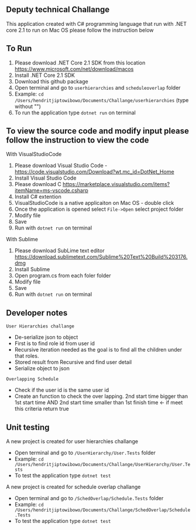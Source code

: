 ## Deputy technical Challange 

This application created with C# programming language that run with .NET core 2.1 to run on Mac OS please follow the instruction below 

## To Run 
1. Please download .NET Core 2.1 SDK from this location https://www.microsoft.com/net/download/macos
2. Install .NET Core 2.1 SDK 
3. Download this github package
4. Open terminal and go to `userhierarchies` and `scheduleoverlap` folder
5. Example: `cd /Users/hendritjiptowibowo/Documents/Challange/userhierarchies` (type without "")
5. To run the application type `dotnet run` on terminal 

## To view the source code and modify input please follow the instruction to view the code 
With VisualStudioCode 
1. Please download Visual Studio Code - https://code.visualstudio.com/Download?wt.mc_id=DotNet_Home 
2. Install Visual Studio Code 
3. Please download C https://marketplace.visualstudio.com/items?itemName=ms-vscode.csharp 
4. Install C# extention  
5. VisualStudioCode is a native applicaiton on Mac OS - double click 
6. Once the application is opened select `File->Open` select project folder 
7. Modify file 
8. Save
9. Run with `dotnet run` on terminal

With Sublime
1. Please download SubLime text editor https://download.sublimetext.com/Sublime%20Text%20Build%203176.dmg 
2. Install Sublime 
3. Open program.cs from each foler folder 
4. Modify file 
8. Save
9. Run with `dotnet run` on terminal

## Developer notes 
`User Hierarchies challange`
* De-serialize json to object
* First is to find role id from user id
* Recursive iteration needed as the goal is to find all the children under that roles. 
* Stored result from Recursive and find user detail 
* Serialize object to json

`Overlapping Schedule`
* Check if the user id is the same user id 
* Create an function to check the over lapping. 2nd start time bigger than 1st start time AND 2nd start time smaller than 1st finish time <- if meet this criteria return true

## Unit testing  
A new project is created for user hierarchies challange 
* Open terminal and go to `/UserHierarchy/User.Tests` folder
* Example: `cd /Users/hendritjiptowibowo/Documents/Challange/UserHierarchy/User.Tests` 
* To test the application type `dotnet test`

A new project is created for schedule overlap challange 
* Open terminal and go to `/SchedOverlap/Schedule.Tests` folder
* Example: `cd /Users/hendritjiptowibowo/Documents/Challange/SchedOverlap/Schedule.Tests` 
* To test the application type `dotnet test`
